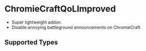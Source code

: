 # ChromieCraftQoLImproved

+ Super lightweight addon.
+ Disable annoying battleground announcements on ChromieCraft.

## Supported Types